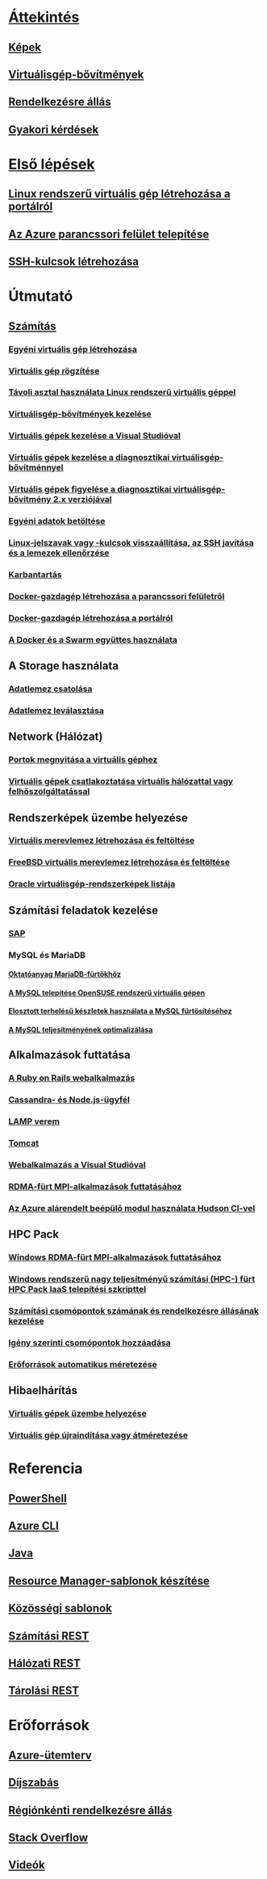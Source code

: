 # [Áttekintés](../overview.md)
## [Képek](about-images.md)
## [Virtuálisgép-bővítmények](agents-and-extensions.md)
## [Rendelkezésre állás](configure-availability.md)
## [Gyakori kérdések](faq.md)

# [Első lépések](../opensource-links.md)
## [Linux rendszerű virtuális gép létrehozása a portálról](createportal.md)
## [Az Azure parancssori felület telepítése](../../../cli-install-nodejs.md)
## [SSH-kulcsok létrehozása](../mac-create-ssh-keys.md)

# Útmutató
## [Számítás](../intro-on-azure.md)
### [Egyéni virtuális gép létrehozása](create-custom.md)
### [Virtuális gép rögzítése](capture-image.md)
### [Távoli asztal használata Linux rendszerű virtuális géppel](remote-desktop.md)
### [Virtuálisgép-bővítmények kezelése](manage-extensions.md)
### [Virtuális gépek kezelése a Visual Studióval](manage-visual-studio.md)
### [Virtuális gépek kezelése a diagnosztikai virtuálisgép-bővítménnyel](../diagnostic-extension.md)
### [Virtuális gépek figyelése a diagnosztikai virtuálisgép-bővítmény 2.x verziójával](diagnostic-extension-v2.md)
### [Egyéni adatok betöltése](inject-custom-data.md)
### [Linux-jelszavak vagy -kulcsok visszaállítása, az SSH javítása és a lemezek ellenőrzése](reset-access.md)
### [Karbantartás](planned-maintenance-schedule.md)
### [Docker-gazdagép létrehozása a parancssori felületről](cli-use-docker.md)
### [Docker-gazdagép létrehozása a portálról](portal-use-docker.md)
### [A Docker és a Swarm együttes használata](../../virtual-machines-linux-docker-swarm.md)

## A Storage használata
### [Adatlemez csatolása](attach-disk.md)
### [Adatlemez leválasztása](detach-disk.md)

## Network (Hálózat)
### [Portok megnyitása a virtuális géphez](setup-endpoints.md)
### [Virtuális gépek csatlakoztatása virtuális hálózattal vagy felhőszolgáltatással](connect-vms.md)

## Rendszerképek üzembe helyezése
### [Virtuális merevlemez létrehozása és feltöltése](create-upload-vhd.md)
### [FreeBSD virtuális merevlemez létrehozása és feltöltése](freebsd-create-upload-vhd.md)
### [Oracle virtuálisgép-rendszerképek listája](oracle-images.md)

## Számítási feladatok kezelése
### [SAP](sap-get-started.md)
### MySQL és MariaDB
#### [Oktatóanyag MariaDB-fürtökhöz](mariadb-mysql-cluster.md)
#### [A MySQL telepítése OpenSUSE rendszerű virtuális gépen](mysql-on-opensuse.md)
#### [Elosztott terhelésű készletek használata a MySQL fürtösítéséhez](mysql-cluster.md)
#### [A MySQL teljesítményének optimalizálása](optimize-mysql.md)

## Alkalmazások futtatása
### [A Ruby on Rails webalkalmazás](virtual-machines-linux-classic-ruby-rails-web-app.md)
### [Cassandra- és Node.js-ügyfél](cassandra-nodejs.md)
### [LAMP verem](lamp-script.md)
### [Tomcat](setup-tomcat.md)
### [Webalkalmazás a Visual Studióval](web-app-visual-studio.md)
### [RDMA-fürt MPI-alkalmazások futtatásához](rdma-cluster.md)
### [Az Azure alárendelt beépülő modul használata Hudson CI-vel](../../virtual-machines-azure-slave-plugin-for-hudson.md)


## HPC Pack
### [Windows RDMA-fürt MPI-alkalmazások futtatásához](hpcpack-cluster.md)
### [Windows rendszerű nagy teljesítményű számítási (HPC-) fürt HPC Pack IaaS telepítési szkripttel](hpcpack-cluster-starccm.md)
### [Számítási csomópontok számának és rendelkezésre állásának kezelése](hpcpack-cluster-powershell-script.md)
### [Igény szerinti csomópontok hozzáadása](hpcpack-cluster-openfoam.md)
### [Erőforrások automatikus méretezése](hpcpack-cluster-namd.md)

## Hibaelhárítás
### [Virtuális gépek üzembe helyezése](troubleshoot-deployment-new-vm.md)
### [Virtuális gép újraindítása vagy átméretezése](restart-resize-error-troubleshooting.md)

# Referencia
## [PowerShell](/powershell/azure/overview)
## [Azure CLI](/cli/azure/vm)
## [Java](/java/api)
## [Resource Manager-sablonok készítése](../../../azure-resource-manager/resource-group-authoring-templates.md?toc=%2fazure%2fvirtual-machines%2flinux%2ftoc.json)
## [Közösségi sablonok](https://azure.microsoft.com/documentation/templates)
## [Számítási REST](/rest/api/compute)
## [Hálózati REST](/rest/api)
## [Tárolási REST](/rest/api/storageservices)


# Erőforrások
## [Azure-ütemterv](https://azure.microsoft.com/roadmap/)
## [Díjszabás](https://azure.microsoft.com/pricing/details/virtual-machines/#Linux)
## [Régiónkénti rendelkezésre állás](https://azure.microsoft.com/regions/services)
## [Stack Overflow](http://stackoverflow.com/questions/tagged/azure-virtual-machine)
## [Videók](https://azure.microsoft.com/documentation/videos/index/?services=virtual-machines)
